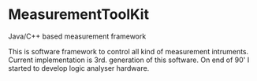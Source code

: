 # MeasurementToolKit
Java/C++ based measurement framework

This is software framework to control all kind of measurement intruments. 
Current implementation is 3rd. generation of this software. On end of 90' I started to develop logic analyser hardware.